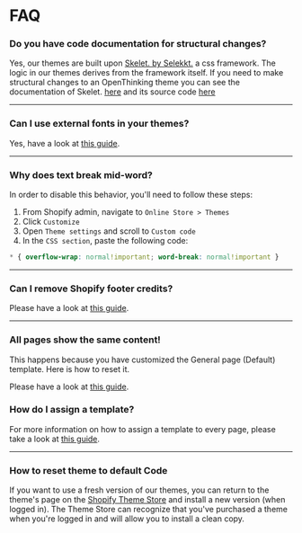 # FAQ

### Do you have code documentation for structural changes?

Yes, our themes are built upon [Skelet. by Selekkt.](https://selekkt.dk/skelet/v3/) a css framework. The logic in our themes derives from the framework itself. If you need to make structural changes to an OpenThinking theme you can see the documentation of Skelet. [here](https://selekkt.dk/skelet/v3/) and its source code [here](https://cdn.jsdelivr.net/gh/Selekkt/skelet@master/css/skelet.css)

---

### Can I use external fonts in your themes?

Yes, have a look at [this guide](snippets#add-custom-fonts).

---

### Why does text break mid-word?

In order to disable this behavior, you'll need to follow these steps: 

1. From Shopify admin, navigate to `Online Store > Themes`
1. Click `Customize`
1. Open `Theme settings` and scroll to `Custom code`
1. In the `CSS section`, paste the following code:

```css
* { overflow-wrap: normal!important; word-break: normal!important }
```
---

### Can I remove Shopify footer credits?

Please have a look at [this guide](snippets#remove-shopify-credits).

---

### All pages show the same content!
This happens because you have customized the General page (Default) template. Here is how to reset it.
 
Please have a look at [this guide](howto#revert-template).


### How do I assign a template?
For more information on how to assign a template to every page, please take a look at [this guide](howto#templates).

---

### How to reset theme to default Code

If you want to use a fresh version of our themes, you can return to the theme's page on the [Shopify Theme Store](https://themes.shopify.com/themes?q=OpenThinkin) and install a new version (when logged in). The Theme Store can recognize that you've purchased a theme when you're logged in and will allow you to install a clean copy.